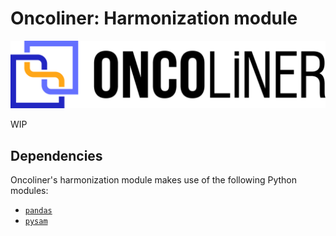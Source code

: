 # Oncoliner: Harmonization module<!-- omit in toc -->

![Oncoliner logo](../../docs/images/ONCOLINER_LOGO_COLOR.png)

WIP

## Dependencies
Oncoliner's harmonization module makes use of the following Python modules:
* [`pandas`](https://pandas.pydata.org/)
* [`pysam`](https://github.com/pysam-developers/pysam)
